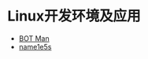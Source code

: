 # Linux开发环境及应用

* [BOT Man](https://github.com/BOT-Man-JL/BUPT-Projects/tree/master/3-2-Linux)
* [name1e5s](https://github.com/name1e5s/playground/tree/master/Linux)